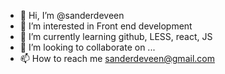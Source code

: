 - 👋 Hi, I’m @sanderdeveen
- 👀 I’m interested in Front end development
- 🌱 I’m currently learning github, LESS, react, JS 
- 💞️ I’m looking to collaborate on ...
- 📫 How to reach me sanderdeveen@gmail.com

<!---
sanderdeveen/sanderdeveen is a ✨ special ✨ repository because its `README.md` (this file) appears on your GitHub profile.
You can click the Preview link to take a look at your changes.
--->
